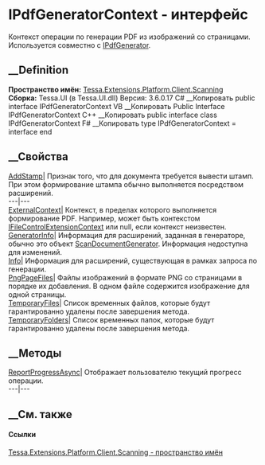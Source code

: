 # IPdfGeneratorContext - интерфейс
Контекст операции по генерации PDF из изображений со страницами. Используется
совместно с
[IPdfGenerator](T_Tessa_Extensions_Platform_Client_Scanning_IPdfGenerator.htm).
## __Definition
 **Пространство имён:**
[Tessa.Extensions.Platform.Client.Scanning](N_Tessa_Extensions_Platform_Client_Scanning.htm)  
 **Сборка:** Tessa.UI (в Tessa.UI.dll) Версия: 3.6.0.17
C# __Копировать
     public interface IPdfGeneratorContext
VB __Копировать
     Public Interface IPdfGeneratorContext
C++ __Копировать
     public interface class IPdfGeneratorContext
F# __Копировать
     type IPdfGeneratorContext = interface end
##  __Свойства
[AddStamp](P_Tessa_Extensions_Platform_Client_Scanning_IPdfGeneratorContext_AddStamp.htm)|
Признак того, что для документа требуется вывести штамп. При этом формирование
штампа обычно выполняется посредством расширений.  
---|---  
[ExternalContext](P_Tessa_Extensions_Platform_Client_Scanning_IPdfGeneratorContext_ExternalContext.htm)|
Контекст, в пределах которого выполняется формирование PDF. Например, может
быть контекстом
[IFileControlExtensionContext](T_Tessa_UI_Files_IFileControlExtensionContext.htm)
или null, если контекст неизвестен.  
[GeneratorInfo](P_Tessa_Extensions_Platform_Client_Scanning_IPdfGeneratorContext_GeneratorInfo.htm)|
Информация для расширений, заданная в генераторе, обычно это объект
[ScanDocumentGenerator](T_Tessa_Extensions_Platform_Client_Scanning_ScanDocumentGenerator.htm).
Информация недоступна для изменений.  
[Info](P_Tessa_Extensions_Platform_Client_Scanning_IPdfGeneratorContext_Info.htm)|
Информация для расширений, существующая в рамках запроса по генерации.  
[PngPageFiles](P_Tessa_Extensions_Platform_Client_Scanning_IPdfGeneratorContext_PngPageFiles.htm)|
Файлы изображений в формате PNG со страницами в порядке их добавления. В одном
файле содержится изображение для одной страницы.  
[TemporaryFiles](P_Tessa_Extensions_Platform_Client_Scanning_IPdfGeneratorContext_TemporaryFiles.htm)|
Список временных файлов, которые будут гарантированно удалены после завершения
метода.  
[TemporaryFolders](P_Tessa_Extensions_Platform_Client_Scanning_IPdfGeneratorContext_TemporaryFolders.htm)|
Список временных папок, которые будут гарантированно удалены после завершения
метода.  
## __Методы
[ReportProgressAsync](M_Tessa_Extensions_Platform_Client_Scanning_IPdfGeneratorContext_ReportProgressAsync.htm)|
Отображает пользователю текущий прогресс операции.  
---|---  
## __См. также
#### Ссылки
[Tessa.Extensions.Platform.Client.Scanning - пространство
имён](N_Tessa_Extensions_Platform_Client_Scanning.htm)
